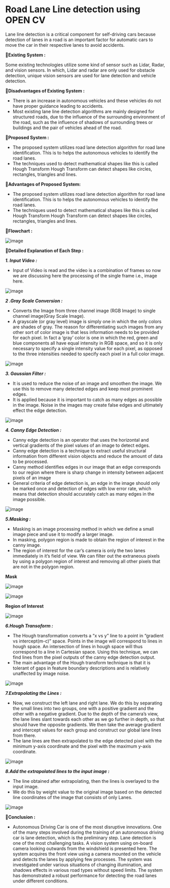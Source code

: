 # Road Lane Line detection using OPEN CV
Lane line detection is a critical component for self-driving cars because detection of lanes in a road is an important factor for automatic cars to move the car in their respective lanes to avoid accidents.

:pushpin:**Existing System :**

Some existing technologies utilize some kind of sensor such as Lidar, Radar, and vision sensors. In which, Lidar and radar are only used for obstacle detection, unique vision sensors are used for lane detection and vehicle detection.

:pushpin:**Disadvantages of Existing System :**
* There is an increase in autonomous vehicles and these vehicles do not have proper guidance leading to accidents. 
* Most existing lane line detection algorithms are mainly designed for structured roads, due to the influence of the surrounding environment of the road, such as the influence of shadows of surrounding trees or buildings and the pair of vehicles ahead of the road. 

:pushpin:**Proposed System :**
* The proposed system utilizes road lane detection algorithm for road lane identification. This is to helps the autonomous vehicles to identify the road lanes.
* The techniques used to detect mathematical shapes like this is called Hough Transform Hough Transform can detect shapes like circles, rectangles, triangles and lines.

:pushpin:**Advantages of Proposed System:**
* The proposed system utilizes road lane detection algorithm for road lane identification. This is to helps the autonomous vehicles to identify the road lanes.
* The techniques used to detect mathematical shapes like this is called Hough Transform Hough Transform can detect shapes like circles, rectangles, triangles and lines.

:page_with_curl:**Flowchart :**

![image](https://user-images.githubusercontent.com/67002556/194056345-926f6970-b539-48aa-867c-7d3971a40565.png)

:pushpin:**Detailed Explanation of Each Step :**

   ***1. Input Video :***
   * Input of Video is read and the video is a combination of frames so now we are discussing here the processing of the single frame i.e., image here.
   
   ![image](https://user-images.githubusercontent.com/67002556/194053367-f1ea5fa3-55d7-45a0-b579-c4e9c840522b.png)
 
   ***2 .Gray Scale Conversion :***
   * Converts the Image from three channel image (RGB Image) to single channel image(Gray Scale Image).
   *  A grayscale (or gray level) image is simply one in which the only colors are shades of gray. The reason for differentiating such images from any other sort of color image is that less information needs to be provided for each pixel. In fact a ‘gray’ color is one in which the red, green and blue components all have equal intensity in RGB space, and so it is only necessary to specify a single intensity value for each pixel, as opposed to the three intensities needed to specify each pixel in a full color image.
   
   ![image](https://user-images.githubusercontent.com/67002556/194053450-7823da88-ce3b-466b-a746-92adb6d0323c.png)

   ***3. Gaussian Filter :***
   * It is used to reduce the noise of an image and smoothen the image. We use this to remove many detected edges and keep most prominent edges.
   * It is applied because it is important to catch as many edges as possible in the image. Noise in the images may create false edges and ultimately effect the edge detection.

   ![image](https://user-images.githubusercontent.com/67002556/194053504-65d2dbec-9546-4fbc-b0bb-7c439a1f7590.png)

   ***4. Canny Edge Detection :***
   * Canny edge detection is an operator that uses the horizontal and vertical gradients of the pixel values of an image to detect edges.
   * Canny edge detection is a technique to extract useful structural information from different vision objects and reduce the amount of data to be processed.
   * Canny method identifies edges in our image that an edge corresponds to our region where there is sharp change in intensity between adjacent pixels of an image
   * General criteria of edge detection is, an edge in the image should only be marked once and detection of edges with low error rate, which means that detection should accurately catch as many edges in the image possible. 
 
  ![image](https://user-images.githubusercontent.com/67002556/194056233-b61a5280-d667-42ed-a2c0-2dfb2478ac59.png)

   ***5.Masking :***
   * Masking is an image processing method in which we define a small image piece and use it to modify a larger image.
   * In masking, polygon region is made to obtain the region of interest in the canny image.
   * The region of interest for the car’s camera is only the two lanes immediately in it’s field of view. We can filter out the extraneous pixels by using a polygon region of interest and removing all other pixels that are not in the polygon region.

   **Mask**

   ![image](https://user-images.githubusercontent.com/67002556/194054150-da5e6d19-22af-439a-adcc-d5675db38c1a.png)

   ![image](https://user-images.githubusercontent.com/67002556/194054189-bc57ff61-d4e7-46eb-b018-eaafda7169f2.png)

   **Region of Interest**

   ![image](https://user-images.githubusercontent.com/67002556/194054645-8a75e915-0492-4d62-8b8a-8107590c81c6.png)

   ***6.Hough Transoform :***
   * The Hough transformation converts a “x vs y” line to a point in “gradient vs intercept(m-c)” space. Points in the image will correspond to lines in hough space. An intersection of lines in hough space will thus correspond to a line in Cartesian space. Using this technique, we can find lines from the pixel outputs of the canny edge detection output.
   * The main advantage of the Hough transform technique is that it is tolerant of gaps in feature boundary descriptions and is relatively unaffected by image noise.

   ![image](https://user-images.githubusercontent.com/67002556/194054920-cf57baf3-4c38-4d6e-a463-06c082a1f52b.png)

   ***7.Extrapolating the Lines :***
   * Now, we construct the left lane and right lane. We do this by separating the small lines into two groups, one with a positive gradient and the other with a negative gradient. Due to the depth of the camera’s view, the lane lines slant towards each other as we go further in depth, so that should have the opposite gradients. We then take the average gradient and intercept values for each group and construct our global lane lines from there. 
   * The lane lines are then extrapolated to the edge detected pixel with the minimum y-axis coordinate and the pixel with the maximum y-axis coordinate.

   ![image](https://user-images.githubusercontent.com/67002556/194055211-cc2bc29d-6cdd-45a4-a33e-ece554c541c4.png)

   ***8.Add the extrapolated lines to the input image :***
   * The line obtained after extrapolating, then the lines is overlayed to the input image.
   * We do this by weight value to the original image based on the detected line coordinates of the image that consists of only Lanes.

   ![image](https://user-images.githubusercontent.com/67002556/194055469-f08230aa-b804-47a8-928c-b350a7d668cd.png)
   
:pushpin:**Conclusion :**
* Autonomous Driving Car is one of the most disruptive innovations. One of the many steps involved during the training of an autonomous driving car is lane detection, which is the preliminary step. Lane detection is one of the most challenging tasks. A vision system using on-board camera looking outwards from the windshield is presented here. The system acquires the front view using a camera mounted on the vehicle and detects the lanes by applying few processes. The system was investigated under various situations of changing illumination, and shadows effects in various road types without speed limits. The system has demonstrated a robust performance for detecting the road lanes under different conditions.














